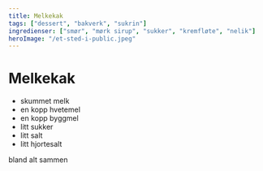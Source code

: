 ```yaml
---
title: Melkekak
tags: ["dessert", "bakverk", "sukrin"]
ingredienser: ["smør", "mørk sirup", "sukker", "kremfløte", "nelik"]
heroImage: "/et-sted-i-public.jpeg"
---
```


# Melkekak

- skummet melk
- en kopp hvetemel
- en kopp byggmel
- litt sukker
- litt salt
- litt hjortesalt

bland alt sammen
